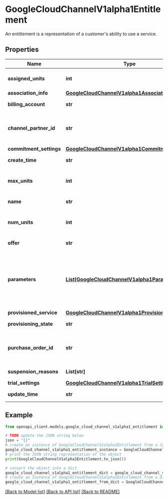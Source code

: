 # GoogleCloudChannelV1alpha1Entitlement

An entitlement is a representation of a customer's ability to use a service.

## Properties

Name | Type | Description | Notes
------------ | ------------- | ------------- | -------------
**assigned_units** | **int** | The current number of users that are assigned a license for the product defined in provisioned_service.skuId. Read-only. Deprecated: Use &#x60;parameters&#x60; instead. | [optional] 
**association_info** | [**GoogleCloudChannelV1alpha1AssociationInfo**](GoogleCloudChannelV1alpha1AssociationInfo.md) |  | [optional] 
**billing_account** | **str** | Optional. The billing account resource name that is used to pay for this entitlement. | [optional] 
**channel_partner_id** | **str** | Cloud Identity ID of a channel partner who will be the direct reseller for the customer&#39;s order. This field is generally used in 2-tier ordering, where the order is placed by a top-level distributor on behalf of their channel partner or reseller. Required for distributors. Deprecated: &#x60;channel_partner_id&#x60; has been moved to the Customer. | [optional] 
**commitment_settings** | [**GoogleCloudChannelV1alpha1CommitmentSettings**](GoogleCloudChannelV1alpha1CommitmentSettings.md) |  | [optional] 
**create_time** | **str** | Output only. The time at which the entitlement is created. | [optional] [readonly] 
**max_units** | **int** | Maximum number of units for a non commitment-based Offer, such as Flexible, Trial or Free entitlements. For commitment-based entitlements, this is a read-only field, which only the internal support team can update. Deprecated: Use &#x60;parameters&#x60; instead. | [optional] 
**name** | **str** | Output only. Resource name of an entitlement in the form: accounts/{account_id}/customers/{customer_id}/entitlements/{entitlement_id}. | [optional] [readonly] 
**num_units** | **int** | Number of units for a commitment-based Offer. For example, for seat-based Offers, this would be the number of seats; for license-based Offers, this would be the number of licenses. Required for creating commitment-based Offers. Deprecated: Use &#x60;parameters&#x60; instead. | [optional] 
**offer** | **str** | Required. The offer resource name for which the entitlement is to be created. Takes the form: accounts/{account_id}/offers/{offer_id}. | [optional] 
**parameters** | [**List[GoogleCloudChannelV1alpha1Parameter]**](GoogleCloudChannelV1alpha1Parameter.md) | Extended entitlement parameters. When creating an entitlement, valid parameter names and values are defined in the Offer.parameter_definitions. For Google Workspace, the following Parameters may be accepted as input: - max_units: The maximum assignable units for a flexible offer OR - num_units: The total commitment for commitment-based offers The response may additionally include the following output-only Parameters: - assigned_units: The number of licenses assigned to users. For Google Cloud billing subaccounts, the following Parameter may be accepted as input: - display_name: The display name of the billing subaccount. | [optional] 
**provisioned_service** | [**GoogleCloudChannelV1alpha1ProvisionedService**](GoogleCloudChannelV1alpha1ProvisionedService.md) |  | [optional] 
**provisioning_state** | **str** | Output only. Current provisioning state of the entitlement. | [optional] [readonly] 
**purchase_order_id** | **str** | Optional. This purchase order (PO) information is for resellers to use for their company tracking usage. If a purchaseOrderId value is given, it appears in the API responses and shows up in the invoice. The property accepts up to 80 plain text characters. This is only supported for Google Workspace entitlements. | [optional] 
**suspension_reasons** | **List[str]** | Output only. Enumerable of all current suspension reasons for an entitlement. | [optional] [readonly] 
**trial_settings** | [**GoogleCloudChannelV1alpha1TrialSettings**](GoogleCloudChannelV1alpha1TrialSettings.md) |  | [optional] 
**update_time** | **str** | Output only. The time at which the entitlement is updated. | [optional] [readonly] 

## Example

```python
from openapi_client.models.google_cloud_channel_v1alpha1_entitlement import GoogleCloudChannelV1alpha1Entitlement

# TODO update the JSON string below
json = "{}"
# create an instance of GoogleCloudChannelV1alpha1Entitlement from a JSON string
google_cloud_channel_v1alpha1_entitlement_instance = GoogleCloudChannelV1alpha1Entitlement.from_json(json)
# print the JSON string representation of the object
print(GoogleCloudChannelV1alpha1Entitlement.to_json())

# convert the object into a dict
google_cloud_channel_v1alpha1_entitlement_dict = google_cloud_channel_v1alpha1_entitlement_instance.to_dict()
# create an instance of GoogleCloudChannelV1alpha1Entitlement from a dict
google_cloud_channel_v1alpha1_entitlement_from_dict = GoogleCloudChannelV1alpha1Entitlement.from_dict(google_cloud_channel_v1alpha1_entitlement_dict)
```
[[Back to Model list]](../README.md#documentation-for-models) [[Back to API list]](../README.md#documentation-for-api-endpoints) [[Back to README]](../README.md)


